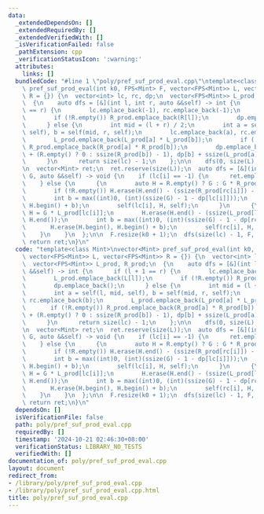 ```yaml
---
data:
  _extendedDependsOn: []
  _extendedRequiredBy: []
  _extendedVerifiedWith: []
  _isVerificationFailed: false
  _pathExtension: cpp
  _verificationStatusIcon: ':warning:'
  attributes:
    links: []
  bundledCode: "#line 1 \"poly/pref_suf_prod_eval.cpp\"\ntemplate<class Mint>\nvector<Mint>\
    \ pref_suf_prod_eval(int k0, FPS<Mint> F, vector<FPS<Mint>> L, vector<FPS<Mint>>\
    \ R = {}) {\n  vector<int> lc, rc, dp;\n  vector<FPS<Mint>> L_prod, R_prod;\n\
    \  {\n    auto dfs = [&](int l, int r, auto &&self) -> int {\n      if (l + 1\
    \ == r) {\n        lc.emplace_back(-1), rc.emplace_back(-1);\n        L_prod.emplace_back(L[l]);\n\
    \        if (!R.empty()) R_prod.emplace_back(R[l]);\n        dp.emplace_back();\n\
    \      } else {\n        int mid = (l + r) / 2;\n        int a = self(l, mid,\
    \ self), b = self(mid, r, self);\n        lc.emplace_back(a), rc.emplace_back(b);\n\
    \        L_prod.emplace_back(L_prod[a] * L_prod[b]);\n        if (!R.empty())\
    \ R_prod.emplace_back(R_prod[a] * R_prod[b]);\n        dp.emplace_back(max(dp[a]\
    \ + (R.empty() ? 0 : ssize(R_prod[b]) - 1), dp[b] + ssize(L_prod[a]) - 1));\n\
    \      }\n      return size(lc) - 1;\n    };\n\n    dfs(0, size(L), dfs);\n  }\n\
    \n  vector<Mint> ret;\n  ret.reserve(size(L));\n  auto dfs = [&](int i, FPS<Mint>\
    \ G, auto &&self) -> void {\n    if (lc[i] == -1) {\n      ret.emplace_back(G[0]);\n\
    \    } else {\n      {\n        auto H = R.empty() ? G : G * R_prod[rc[i]];\n\
    \        if (!R.empty()) H.erase(H.end() - (ssize(R_prod[rc[i]]) - 1), H.end());\n\
    \        int b = max((int)0, (int)(ssize(G) - 1 - dp[lc[i]]));\n        H.erase(H.begin(),\
    \ H.begin() + b);\n        self(lc[i], H, self);\n      }\n      {\n        auto\
    \ H = G * L_prod[lc[i]];\n        H.erase(H.end() - (ssize(L_prod[lc[i]]) - 1),\
    \ H.end());\n        int b = max((int)0, (int)(ssize(G) - 1 - dp[rc[i]]));\n \
    \       H.erase(H.begin(), H.begin() + b);\n        self(rc[i], H, self);\n  \
    \    }\n    }\n  };\n\n  F.resize(k0 + 1);\n  dfs(size(lc) - 1, F, dfs);\n\n \
    \ return ret;\n}\n"
  code: "template<class Mint>\nvector<Mint> pref_suf_prod_eval(int k0, FPS<Mint> F,\
    \ vector<FPS<Mint>> L, vector<FPS<Mint>> R = {}) {\n  vector<int> lc, rc, dp;\n\
    \  vector<FPS<Mint>> L_prod, R_prod;\n  {\n    auto dfs = [&](int l, int r, auto\
    \ &&self) -> int {\n      if (l + 1 == r) {\n        lc.emplace_back(-1), rc.emplace_back(-1);\n\
    \        L_prod.emplace_back(L[l]);\n        if (!R.empty()) R_prod.emplace_back(R[l]);\n\
    \        dp.emplace_back();\n      } else {\n        int mid = (l + r) / 2;\n\
    \        int a = self(l, mid, self), b = self(mid, r, self);\n        lc.emplace_back(a),\
    \ rc.emplace_back(b);\n        L_prod.emplace_back(L_prod[a] * L_prod[b]);\n \
    \       if (!R.empty()) R_prod.emplace_back(R_prod[a] * R_prod[b]);\n        dp.emplace_back(max(dp[a]\
    \ + (R.empty() ? 0 : ssize(R_prod[b]) - 1), dp[b] + ssize(L_prod[a]) - 1));\n\
    \      }\n      return size(lc) - 1;\n    };\n\n    dfs(0, size(L), dfs);\n  }\n\
    \n  vector<Mint> ret;\n  ret.reserve(size(L));\n  auto dfs = [&](int i, FPS<Mint>\
    \ G, auto &&self) -> void {\n    if (lc[i] == -1) {\n      ret.emplace_back(G[0]);\n\
    \    } else {\n      {\n        auto H = R.empty() ? G : G * R_prod[rc[i]];\n\
    \        if (!R.empty()) H.erase(H.end() - (ssize(R_prod[rc[i]]) - 1), H.end());\n\
    \        int b = max((int)0, (int)(ssize(G) - 1 - dp[lc[i]]));\n        H.erase(H.begin(),\
    \ H.begin() + b);\n        self(lc[i], H, self);\n      }\n      {\n        auto\
    \ H = G * L_prod[lc[i]];\n        H.erase(H.end() - (ssize(L_prod[lc[i]]) - 1),\
    \ H.end());\n        int b = max((int)0, (int)(ssize(G) - 1 - dp[rc[i]]));\n \
    \       H.erase(H.begin(), H.begin() + b);\n        self(rc[i], H, self);\n  \
    \    }\n    }\n  };\n\n  F.resize(k0 + 1);\n  dfs(size(lc) - 1, F, dfs);\n\n \
    \ return ret;\n}\n"
  dependsOn: []
  isVerificationFile: false
  path: poly/pref_suf_prod_eval.cpp
  requiredBy: []
  timestamp: '2024-10-21 02:46:30+08:00'
  verificationStatus: LIBRARY_NO_TESTS
  verifiedWith: []
documentation_of: poly/pref_suf_prod_eval.cpp
layout: document
redirect_from:
- /library/poly/pref_suf_prod_eval.cpp
- /library/poly/pref_suf_prod_eval.cpp.html
title: poly/pref_suf_prod_eval.cpp
---
```

